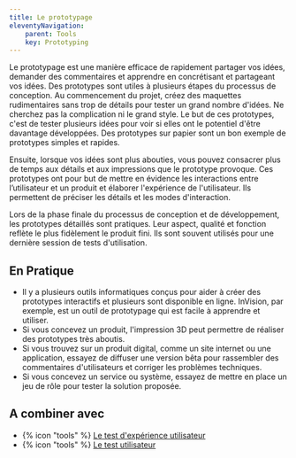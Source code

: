 ```yaml
---
title: Le prototypage
eleventyNavigation:
    parent: Tools
    key: Prototyping
---
```


Le prototypage est une manière efficace de rapidement partager vos idées, demander des commentaires et apprendre en
concrétisant et partageant vos idées. Des prototypes sont utiles à plusieurs étapes du processus de conception. Au
commencement du projet, créez des maquettes rudimentaires sans trop de détails pour tester un grand nombre d'idées. Ne
cherchez pas la complication ni le grand style. Le but de ces prototypes, c'est de tester plusieurs idées pour voir si
elles ont le potentiel d'être davantage développées. Des prototypes sur papier sont un bon exemple de prototypes simples
et rapides.

Ensuite, lorsque vos idées sont plus abouties, vous pouvez consacrer plus de temps aux détails et aux impressions que le
prototype provoque. Ces prototypes ont pour but de mettre en évidence les interactions entre l’utilisateur et un produit
et élaborer l'expérience de l'utilisateur. Ils permettent de préciser les détails et les modes d'interaction.

Lors de la phase finale du processus de conception et de développement, les prototypes détaillés sont pratiques. Leur
aspect, qualité et fonction reflète le plus fidèlement le produit fini. Ils sont souvent utilisés pour une dernière
session de tests d'utilisation.

## En Pratique

* Il y a plusieurs outils informatiques conçus pour aider à créer des prototypes interactifs et plusieurs sont
  disponible en ligne. InVision, par exemple, est un outil de prototypage qui est facile à apprendre et utiliser.
* Si vous concevez un produit, l'impression 3D peut permettre de réaliser des prototypes très aboutis.
* Si vous trouvez sur un produit digital, comme un site internet ou une application, essayez de diffuser une version
  bêta pour rassembler des commentaires d'utilisateurs et corriger les problèmes techniques.
* Si vous concevez un service ou système, essayez de mettre en place un jeu de rôle pour tester la solution proposée.

## A combiner avec

* {% icon "tools" %} [Le test d'expérience utilisateur](../../outils/le-test-dexperience-utilisateur/)
* {% icon "tools" %} [Le test utilisateur](../../outils/le-test-utilisateur/)
